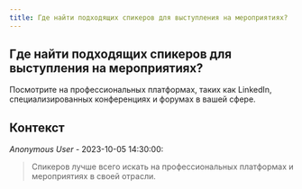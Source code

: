 ```yaml
---
title: Где найти подходящих спикеров для выступления на мероприятиях?
---
```


## Где найти подходящих спикеров для выступления на мероприятиях?

Посмотрите на профессиональных платформах, таких как LinkedIn, специализированных конференциях и форумах в вашей сфере.

## Контекст

_Anonymous User_ - 2023-10-05 14:30:00:

> Спикеров лучше всего искать на профессиональных платформах и мероприятиях в своей отрасли.
